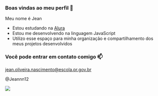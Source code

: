 ### Boas vindas ao meu perfil 💙

Meu nome é Jean

- Estou estudando na [Alura](https://www.alura.com.br)
- Estou me desenvolvendo na linguagem JavaScript
- Utilizo esse espaço para minha organização e compartilhamento dos meus projetos desenvolvidos

### Você pode entrar em contato comigo 📫

jean.oliveira.nascimento@escola.pr.gov.br

@Jeannn12

![](https://media.tenor.com/dSAPMCictMQAAAAC/naruto.gif)
